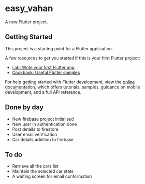 # easy_vahan

A new Flutter project.

## Getting Started

This project is a starting point for a Flutter application.

A few resources to get you started if this is your first Flutter project:

- [Lab: Write your first Flutter app](https://docs.flutter.dev/get-started/codelab)
- [Cookbook: Useful Flutter samples](https://docs.flutter.dev/cookbook)

For help getting started with Flutter development, view the
[online documentation](https://docs.flutter.dev/), which offers tutorials,
samples, guidance on mobile development, and a full API reference.

## Done by day

- New firebase project initialised
- New user in authentication done
- Post details to firestore
- User email verification
- Car details addition to firebase

## To do

- Retrieve all the cars list
- Maintain the selected car state
- A waiting screen for email conformation

